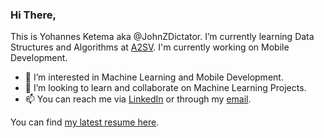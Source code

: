 ### Hi There, 

This is Yohannes Ketema aka @JohnZDictator. I’m currently learning Data Structures and Algorithms at [A2SV](https://www.a2sv.org). I'm currently working on Mobile Development.
 
- 👀 I’m interested in Machine Learning and Mobile Development.
- 🌱 I’m looking to learn and collaborate on Machine Learning Projects.
- 📫 You can reach me via [LinkedIn](https://www.linkedin.com/in/yohannes-ketema-babb31171/) or through my [email](mailto:yohannesketemazeleke@gmail.com).

You can find [my latest resume here](https://drive.google.com/file/d/1hAy00O4eHsNfHBDOFtxfBHID6Oc8NEdr/view?usp=share_link).
<!---
JohnZDictator/JohnZDictator is a ✨ special ✨ repository because its `README.md` (this file) appears on your GitHub profile.
You can click the Preview link to take a look at your changes.
--->

